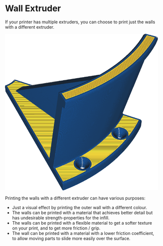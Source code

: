 Wall Extruder
====
If your printer has multiple extruders, you can choose to print just the walls with a different extruder.

<!--screenshot {
"image_path": "wall_extruder_nr.png",
"models": [{"script": "headphone_hook.scad"}],
"camera_position": [140, 140, 206],
"settings": {"wall_extruder_nr": 1},
"colour_scheme": "material_colour",
"colours": 32
}-->
![The walls are printed in blue, but the rest in yellow](../images/wall_extruder_nr.png)

Printing the walls with a different extruder can have various purposes:
* Just a visual effect by printing the outer wall with a different colour.
* The walls can be printed with a material that achieves better detail but has undesirable strength-properties for the infill.
* The walls can be printed with a flexible material to get a softer texture on your print, and to get more friction / grip.
* The wall can be printed with a material with a lower friction coefficient, to allow moving parts to slide more easily over the surface.